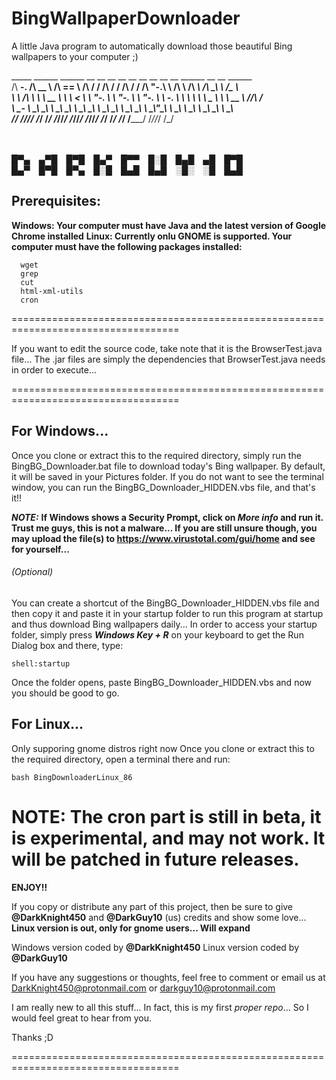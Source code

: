 # BingWallpaperDownloader
A little Java program to automatically download those beautiful Bing wallpapers to your computer ;)

 _____     ______     ______     __  __     __  __     __  __     __   __     __     ______     __  __     ______  <br>
/\  __-.  /\  __ \   /\  == \   /\ \/ /    /\ \/ /    /\ \/ /    /\ "-.\ \   /\ \   /\  ___\   /\ \_\ \   /\__  _\ <br>
\ \ \/\ \ \ \  __ \  \ \  __<   \ \  _"-.  \ \  _"-.  \ \  _"-.  \ \ \-.  \  \ \ \  \ \ \__ \  \ \  __ \  \/_/\ \/ <br>
 \ \____-  \ \_\ \_\  \ \_\ \_\  \ \_\ \_\  \ \_\ \_\  \ \_\ \_\  \ \_\\"\_\  \ \_\  \ \_____\  \ \_\ \_\    \ \_\ <br>
  \/____/   \/_/\/_/   \/_/ /_/   \/_/\/_/   \/_/\/_/   \/_/\/_/   \/_/ \/_/   \/_/   \/_____/   \/_/\/_/     \/_/ <br>
                                                                                                                   <br>
                                                                                                                   <br>

█▀▄ ▄▀█ █▀█ █▄▀ █▀▀ █░█ █▄█ ▄█ █▀█<br>
█▄▀ █▀█ █▀▄ █░█ █▄█ █▄█ ░█░ ░█ █▄█<br>

## Prerequisites:
**Windows: Your computer must have Java and the latest version of Google Chrome installed**
**Linux: Currently onlu GNOME is supported. Your computer must have the following packages installed:**
```
  wget
  grep
  cut
  html-xml-utils
  cron
```

===================================================================================

If you want to edit the source code, take note that it is the BrowserTest.java file...
The .jar files are simply the dependencies that BrowserTest.java needs in order to execute...

===================================================================================

## For Windows...

Once you clone or extract this to the required directory, simply run the BingBG_Downloader.bat file to
download today's Bing wallpaper. By default, it will be saved in your Pictures folder. If you do not want
to see the terminal window, you can run the BingBG_Downloader_HIDDEN.vbs file, and that's it!!

***NOTE:*** **If Windows shows a Security Prompt, click on _More info_ and run it. Trust me guys, this is not a malware...
If you are still unsure though, you may upload the file(s) to https://www.virustotal.com/gui/home and see for yourself...**

###### (Optional)
You can create a shortcut of the BingBG_Downloader_HIDDEN.vbs file and then copy it and paste it in
your startup folder to run this program at startup and thus download Bing wallpapers daily...
In order to access your startup folder, simply press ***Windows Key + R*** on your keyboard to get the Run
Dialog box and there, type:
```
shell:startup
```
Once the folder opens, paste BingBG_Downloader_HIDDEN.vbs and now you should be good to go.

## For Linux...
Only supporing gnome distros right now
Once you clone or extract this to the required directory, open a terminal there and run:
```
bash BingDownloaderLinux_86
```
**NOTE: The cron part is still in beta, it is experimental, and may not work. It will be patched in future releases.**
===================================================================================

**ENJOY!!**

If you copy or distribute any part of this project, then be sure to give **@DarkKnight450** and **@DarkGuy10** (us) credits and show some love...
**Linux version is out, only for gnome users... Will expand**

Windows version coded by **@DarkKnight450**
Linux version coded by **@DarkGuy10**

If you have any suggestions or thoughts, feel free to comment or email us at DarkKnight450@protonmail.com or darkguy10@protonmail.com

I am really new to all this stuff... In fact, this is my first _proper repo_... So I would feel great to hear from you.

Thanks ;D

===================================================================================
